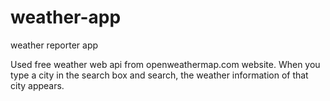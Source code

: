 # weather-app
weather reporter app

Used free weather web api from openweathermap.com website. 
When you type a city in the search box and search, the weather information of that city appears.
